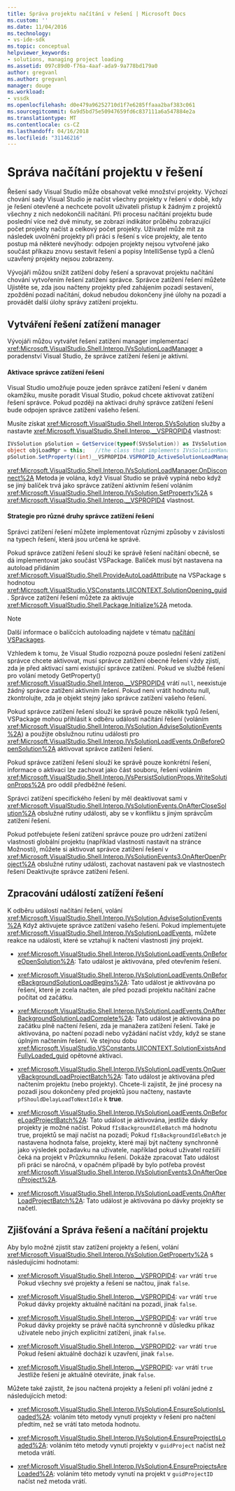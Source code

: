 ```yaml
---
title: Správa projektu načítání v řešení | Microsoft Docs
ms.custom: ''
ms.date: 11/04/2016
ms.technology:
- vs-ide-sdk
ms.topic: conceptual
helpviewer_keywords:
- solutions, managing project loading
ms.assetid: 097c89d0-f76a-4aaf-ada9-9a778bd179a0
author: gregvanl
ms.author: gregvanl
manager: douge
ms.workload:
- vssdk
ms.openlocfilehash: d0e479a96252710d1f7e6285ffaaa2baf383c061
ms.sourcegitcommit: 6a9d5bd75e50947659fd6c837111a6a547884e2a
ms.translationtype: MT
ms.contentlocale: cs-CZ
ms.lasthandoff: 04/16/2018
ms.locfileid: "31146216"
---
```

# <a name="managing-project-loading-in-a-solution"></a>Správa načítání projektu v řešení
Řešení sady Visual Studio může obsahovat velké množství projekty. Výchozí chování sady Visual Studio je načíst všechny projekty v řešení v době, kdy je řešení otevřené a nechcete povolit uživateli přístup k žádným z projektů všechny z nich nedokončili načítání. Při procesu načítání projektu bude poslední více než dvě minuty, se zobrazí indikátor průběhu zobrazující počet projekty načíst a celkový počet projekty. Uživatel může mít za následek uvolnění projekty při práci s řešení s více projekty, ale tento postup má některé nevýhody: odpojen projekty nejsou vytvořené jako součást příkazu znovu sestavit řešení a popisy IntelliSense typů a členů uzavřený projekty nejsou zobrazeny.  
  
 Vývojáři můžou snížit zatížení doby řešení a spravovat projektu načítání chování vytvořením řešení zatížení správce. Správce zatížení řešení můžete Ujistěte se, zda jsou načteny projekty před zahájením pozadí sestavení, zpoždění pozadí načítání, dokud nebudou dokončeny jiné úlohy na pozadí a provádět další úlohy správy zatížení projektu.  
  
## <a name="creating-a-solution-load-manager"></a>Vytváření řešení zatížení manager  
 Vývojáři můžou vytvářet řešení zatížení manager implementací <xref:Microsoft.VisualStudio.Shell.Interop.IVsSolutionLoadManager> a poradenství Visual Studio, že správce zatížení řešení je aktivní.  
  
#### <a name="activating-a-solution-load-manager"></a>Aktivace správce zatížení řešení  
 Visual Studio umožňuje pouze jeden správce zatížení řešení v daném okamžiku, musíte poradit Visual Studio, pokud chcete aktivovat zatížení řešení správce. Pokud později na aktivaci druhý správce zatížení řešení bude odpojen správce zatížení vašeho řešení.  
  
 Musíte získat <xref:Microsoft.VisualStudio.Shell.Interop.SVsSolution> služby a nastavte <xref:Microsoft.VisualStudio.Shell.Interop.__VSPROPID4> vlastnost:  
  
```csharp  
IVsSolution pSolution = GetService(typeof(SVsSolution)) as IVsSolution;  
object objLoadMgr = this;   //the class that implements IVsSolutionManager  
pSolution.SetProperty((int)__VSPROPID4.VSPROPID_ActiveSolutionLoadManager, objLoadMgr);  
```  
  
 <xref:Microsoft.VisualStudio.Shell.Interop.IVsSolutionLoadManager.OnDisconnect%2A> Metoda je volána, když Visual Studio se právě vypíná nebo když se jiný balíček trvá jako správce zatížení aktivním řešení voláním <xref:Microsoft.VisualStudio.Shell.Interop.IVsSolution.SetProperty%2A> s <xref:Microsoft.VisualStudio.Shell.Interop.__VSPROPID4> vlastnost.  
  
#### <a name="strategies-for-different-kinds-of-solution-load-manager"></a>Strategie pro různé druhy správce zatížení řešení  
 Správci zatížení řešení můžete implementovat různými způsoby v závislosti na typech řešení, která jsou určená ke správě.  
  
 Pokud správce zatížení řešení slouží ke správě řešení načítání obecně, se dá implementovat jako součást VSPackage. Balíček musí být nastavena na autoload přidáním <xref:Microsoft.VisualStudio.Shell.ProvideAutoLoadAttribute> na VSPackage s hodnotou <xref:Microsoft.VisualStudio.VSConstants.UICONTEXT.SolutionOpening_guid>. Správce zatížení řešení můžete za aktivuje <xref:Microsoft.VisualStudio.Shell.Package.Initialize%2A> metoda.  
  
> [!NOTE]
>  Další informace o balíčcích autoloading najdete v tématu [načítání VSPackages](../extensibility/loading-vspackages.md).  
  
 Vzhledem k tomu, že Visual Studio rozpozná pouze poslední řešení zatížení správce chcete aktivovat, musí správce zatížení obecné řešení vždy zjistí, zda je před aktivací sami existující správce zatížení. Pokud ve službě řešení pro volání metody GetProperty() <xref:Microsoft.VisualStudio.Shell.Interop.__VSPROPID4> vrátí `null`, neexistuje žádný správce zatížení aktivním řešení. Pokud není vrátit hodnotu null, zkontrolujte, zda je objekt stejný jako správce zatížení vašeho řešení.  
  
 Pokud správce zatížení řešení slouží ke správě pouze několik typů řešení, VSPackage mohou přihlásit k odběru událostí načítání řešení (voláním <xref:Microsoft.VisualStudio.Shell.Interop.IVsSolution.AdviseSolutionEvents%2A>) a použijte obslužnou rutinu události pro <xref:Microsoft.VisualStudio.Shell.Interop.IVsSolutionLoadEvents.OnBeforeOpenSolution%2A> aktivovat správce zatížení řešení.  
  
 Pokud správce zatížení řešení slouží ke správě pouze konkrétní řešení, informace o aktivaci lze zachovat jako část souboru, řešení voláním <xref:Microsoft.VisualStudio.Shell.Interop.IVsPersistSolutionProps.WriteSolutionProps%2A> pro oddíl předběžné řešení.  
  
 Správci zatížení specifického řešení by měl deaktivovat sami v <xref:Microsoft.VisualStudio.Shell.Interop.IVsSolutionEvents.OnAfterCloseSolution%2A> obslužné rutiny události, aby se v konfliktu s jiným správcům zatížení řešení.  
  
 Pokud potřebujete řešení zatížení správce pouze pro udržení zatížení vlastnosti globální projektu (například vlastnosti nastavit na stránce Možnosti), můžete si aktivovat správce zatížení řešení v <xref:Microsoft.VisualStudio.Shell.Interop.IVsSolutionEvents3.OnAfterOpenProject%2A> obslužné rutiny události, zachovat nastavení pak ve vlastnostech řešení Deaktivujte správce zatížení řešení.  
  
## <a name="handling-solution-load-events"></a>Zpracování událostí zatížení řešení  
 K odběru událostí načítání řešení, volání <xref:Microsoft.VisualStudio.Shell.Interop.IVsSolution.AdviseSolutionEvents%2A> Když aktivujete správce zatížení vašeho řešení. Pokud implementujete <xref:Microsoft.VisualStudio.Shell.Interop.IVsSolutionLoadEvents>, můžete reakce na události, které se vztahují k načtení vlastnosti jiný projekt.  
  
-   <xref:Microsoft.VisualStudio.Shell.Interop.IVsSolutionLoadEvents.OnBeforeOpenSolution%2A>: Tato událost je aktivována, před otevřením řešení.
  
-   <xref:Microsoft.VisualStudio.Shell.Interop.IVsSolutionLoadEvents.OnBeforeBackgroundSolutionLoadBegins%2A>: Tato událost je aktivována po řešení, které je zcela načten, ale před pozadí projektu načítání začne počítat od začátku.
  
-   <xref:Microsoft.VisualStudio.Shell.Interop.IVsSolutionLoadEvents.OnAfterBackgroundSolutionLoadComplete%2A>: Tato událost je aktivována po začátku plně načtení řešení, zda je manažera zatížení řešení. Také je aktivována, po načtení pozadí nebo vyžádání načíst vždy, když se stane úplným načtením řešení. Ve stejnou dobu <xref:Microsoft.VisualStudio.VSConstants.UICONTEXT.SolutionExistsAndFullyLoaded_guid> opětovné aktivaci.  
  
-   <xref:Microsoft.VisualStudio.Shell.Interop.IVsSolutionLoadEvents.OnQueryBackgroundLoadProjectBatch%2A>: Tato událost je aktivována před načtením projektu (nebo projekty). Chcete-li zajistit, že jiné procesy na pozadí jsou dokončeny před projektů jsou načteny, nastavte `pfShouldDelayLoadToNextIdle` k **true**.  
  
-   <xref:Microsoft.VisualStudio.Shell.Interop.IVsSolutionLoadEvents.OnBeforeLoadProjectBatch%2A>: Tato událost je aktivována, jestliže dávky projekty je možné načíst. Pokud `fIsBackgroundIdleBatch` má hodnotu true, projektů se mají načíst na pozadí; Pokud `fIsBackgroundIdleBatch` je nastavena hodnota false, projekty, které mají být načteny synchronně jako výsledek požadavku na uživatele, například pokud uživatel rozšíří čeká na projekt v Průzkumníku řešení. Dokáže zpracovat Tato událost při práci se náročná, v opačném případě by bylo potřeba provést <xref:Microsoft.VisualStudio.Shell.Interop.IVsSolutionEvents3.OnAfterOpenProject%2A>.  
  
-   <xref:Microsoft.VisualStudio.Shell.Interop.IVsSolutionLoadEvents.OnAfterLoadProjectBatch%2A>: Tato událost je aktivována po dávky projekty se načetl.  
  
## <a name="detecting-and-managing-solution-and-project-loading"></a>Zjišťování a Správa řešení a načítání projektu  
 Aby bylo možné zjistit stav zatížení projekty a řešení, volání <xref:Microsoft.VisualStudio.Shell.Interop.IVsSolution.GetProperty%2A> s následujícími hodnotami:  
  
-   <xref:Microsoft.VisualStudio.Shell.Interop.__VSPROPID4>: `var` vrátí `true` Pokud všechny své projekty a řešení se načtou, jinak `false`.  
  
-   <xref:Microsoft.VisualStudio.Shell.Interop.__VSPROPID4>: `var` vrátí `true` Pokud dávky projekty aktuálně načítání na pozadí, jinak `false`.  
  
-   <xref:Microsoft.VisualStudio.Shell.Interop.__VSPROPID4>: `var` vrátí `true` Pokud dávky projekty se právě načítá synchronně v důsledku příkaz uživatele nebo jiných explicitní zatížení, jinak `false`.  
  
-   <xref:Microsoft.VisualStudio.Shell.Interop.__VSPROPID2>: `var` vrátí `true` Pokud řešení aktuálně dochází k uzavření, jinak `false`.  
  
-   <xref:Microsoft.VisualStudio.Shell.Interop.__VSPROPID>: `var` vrátí `true` Jestliže řešení je aktuálně otevíráte, jinak `false`.  
  
 Můžete také zajistit, že jsou načtená projekty a řešení při volání jedné z následujících metod:  
  
-   <xref:Microsoft.VisualStudio.Shell.Interop.IVsSolution4.EnsureSolutionIsLoaded%2A>: voláním této metody vynutí projekty v řešení pro načtení předtím, než se vrátí tato metoda hodnotu.  
  
-   <xref:Microsoft.VisualStudio.Shell.Interop.IVsSolution4.EnsureProjectIsLoaded%2A>: voláním této metody vynutí projekty v `guidProject` načíst než metoda vrátí.  
  
-   <xref:Microsoft.VisualStudio.Shell.Interop.IVsSolution4.EnsureProjectsAreLoaded%2A>: voláním této metody vynutí na projekt v `guidProjectID` načíst než metoda vrátí.  
